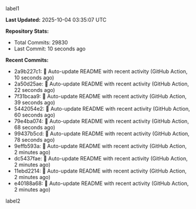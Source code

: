 
label1 
<!-- ACTIVITY_START -->
**Last Updated:** 2025-10-04 03:35:07 UTC

**Repository Stats:**
- Total Commits: 29830
- Last Commit: 10 seconds ago

**Recent Commits:**
- 2a9b227c1: 🤖 Auto-update README with recent activity (GitHub Action, 10 seconds ago)
- 2a50d25ae: 🤖 Auto-update README with recent activity (GitHub Action, 22 seconds ago)
- 7f31bcaa9: 🤖 Auto-update README with recent activity (GitHub Action, 39 seconds ago)
- 5442054e2: 🤖 Auto-update README with recent activity (GitHub Action, 60 seconds ago)
- 79e4ba074: 🤖 Auto-update README with recent activity (GitHub Action, 68 seconds ago)
- 99437b5cd: 🤖 Auto-update README with recent activity (GitHub Action, 78 seconds ago)
- 9effb593a: 🤖 Auto-update README with recent activity (GitHub Action, 2 minutes ago)
- dc5437fae: 🤖 Auto-update README with recent activity (GitHub Action, 2 minutes ago)
- 11ebd2214: 🤖 Auto-update README with recent activity (GitHub Action, 2 minutes ago)
- e40188a68: 🤖 Auto-update README with recent activity (GitHub Action, 2 minutes ago)
<!-- ACTIVITY_END -->

label2
